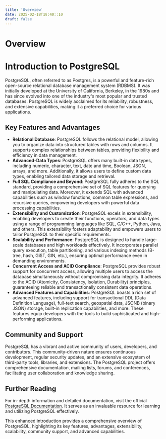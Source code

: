 ```yaml
---
title: 'Overview'
date: 2025-02-18T18:40::10
draft: false
---
```


# Overview

# Introduction to PostgreSQL

PostgreSQL, often referred to as Postgres, is a powerful and feature-rich open-source relational database management system (RDBMS). It was initially developed at the University of California, Berkeley, in the 1980s and has since evolved into one of the industry's most popular and trusted databases. PostgreSQL is widely acclaimed for its reliability, robustness, and extensive capabilities, making it a preferred choice for various applications.

## Key Features and Advantages

- **Relational Database**: PostgreSQL follows the relational model, allowing you to organize data into structured tables with rows and columns. It supports complex relationships between tables, providing flexibility and efficiency in data management.
- **Advanced-Data Types**: PostgreSQL offers many built-in data types, including numeric, character, text, date and time, Boolean, JSON, arrays, and more. Additionally, it allows users to define custom data types, enabling tailored data storage and retrieval.
- **Full SQL Compliance and Beyond**: PostgreSQL fully adheres to the SQL standard, providing a comprehensive set of SQL features for querying and manipulating data. Moreover, it extends SQL with advanced capabilities such as window functions, common table expressions, and recursive queries, empowering developers with powerful data processing capabilities.
- **Extensibility and Customization**: PostgreSQL excels in extensibility, enabling developers to create their functions, operators, and data types using a range of programming languages like SQL, C/C++, Python, Java, and others. This extensibility fosters adaptability and empowers users to tailor PostgreSQL to their specific requirements.
- **Scalability and Performance**: PostgreSQL is designed to handle large-scale databases and high workloads effectively. It incorporates parallel query execution, table partitioning, and various indexing methods (B-tree, hash, GiST, GIN, etc.), ensuring optimal performance even in demanding environments.
- **Concurrent Access and ACID Compliance**: PostgreSQL provides robust support for concurrent access, allowing multiple users to access the database simultaneously without compromising data integrity. It adheres to the ACID (Atomicity, Consistency, Isolation, Durability) principles, guaranteeing reliable and transactionally consistent data operations.
- **Advanced Features and Capabilities**: PostgreSQL boasts a rich set of advanced features, including support for transactional DDL (Data Definition Language), full-text search, geospatial data, JSONB (binary JSON) storage, built-in replication capabilities, and more. These features equip developers with the tools to build sophisticated and high-performing applications.

## Community and Support

PostgreSQL has a vibrant and active community of users, developers, and contributors. This community-driven nature ensures continuous development, regular security updates, and an extensive ecosystem of third-party tools, libraries, and extensions. The PostgreSQL project offers comprehensive documentation, mailing lists, forums, and conferences, facilitating user collaboration and knowledge sharing.

## Further Reading

For in-depth information and detailed documentation, visit the official [PostgreSQL Documentation](https://www.postgresql.org/docs/). It serves as an invaluable resource for learning and utilizing PostgreSQL effectively.

This enhanced introduction provides a comprehensive overview of PostgreSQL, highlighting its key features, advantages, extensibility, scalability, community support, and advanced capabilities.
